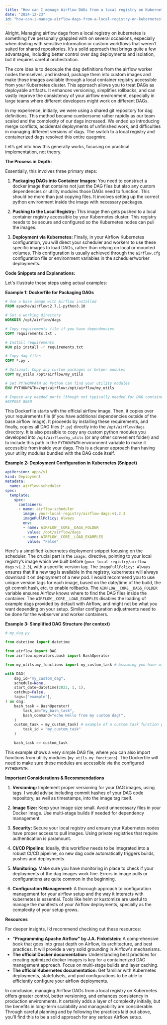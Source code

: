 ```yaml
---
title: "How can I manage Airflow DAGs from a local registry on Kubernetes?"
date: "2024-12-23"
id: "how-can-i-manage-airflow-dags-from-a-local-registry-on-kubernetes"
---
```


Alright,  Managing airflow dags from a local registry on kubernetes is something I've personally grappled with on several occasions, especially when dealing with sensitive information or custom workflows that weren't suited for shared repositories. It’s a solid approach that brings quite a few advantages, including better control over dag deployments and isolation, but it requires careful orchestration.

The core idea is to decouple the dag definitions from the airflow worker nodes themselves, and instead, package them into custom images and make those images available through a local container registry accessible from your Kubernetes cluster. This approach allows you to treat DAGs as deployable artifacts. It enhances versioning, simplifies rollbacks, and can vastly improve the consistency of your airflow environment, especially in large teams where different developers might work on different DAGs.

In my experience, initially, we were using a shared git repository for dag definitions. This method became cumbersome rather rapidly as our team scaled and the complexity of our dags increased. We ended up introducing merge conflicts, accidental deployments of unfinished work, and difficulties in managing different versions of dags. The switch to a local registry and containerized dags resolved this entire quagmire.

Let’s get into how this generally works, focusing on practical implementation, not theory.

**The Process in Depth:**

Essentially, this involves three primary steps:

1.  **Packaging DAGs into Container Images:** You need to construct a docker image that contains not just the DAG files but also any custom dependencies or utility modules those DAGs need to function. This should be more than just copying files. It involves setting up the correct python environment inside the image with necessary packages.

2.  **Pushing to the Local Registry:** This image then gets pushed to a local container registry accessible by your Kubernetes cluster. This registry needs to be secure and configured so the Kubernetes nodes can pull the images.

3.  **Deployment via Kubernetes:** Finally, in your Airflow Kubernetes configuration, you will direct your scheduler and workers to use these specific images to load DAGs, rather than relying on local or mounted volumes. This configuration is usually achieved through the `airflow.cfg` configuration file or environment variables in the scheduler/worker deployments.

**Code Snippets and Explanations:**

Let's illustrate these steps using actual examples:

**Example 1: Dockerfile for Packaging DAGs**

```dockerfile
# Use a base image with Airflow installed
FROM apache/airflow:2.7.1-python3.10

# Set a working directory
WORKDIR /opt/airflow/dags

# Copy requirements file if you have dependencies
COPY requirements.txt .

# Install requirements
RUN pip install -r requirements.txt

# Copy dag files
COPY *.py .

# Optional: Copy any custom packages or helper modules
COPY my_utils /opt/airflow/my_utils

# Set PYTHONPATH so Python can find your utility modules
ENV PYTHONPATH=/opt/airflow:/opt/airflow/my_utils

# Expose any needed ports (though not typically needed for DAG containers)
#EXPOSE 8080
```

This Dockerfile starts with the official airflow image. Then, it copies over your requirements file (if you have additional dependencies outside of the base airflow image). It proceeds by installing these requirements, and finally, copies all DAG files (`*.py`) directly into the `/opt/airflow/dags` directory. It is also possible to copy any custom python modules you developed into `/opt/airflow/my_utils` (or any other convenient folder) and to include this path in the `PYTHONPATH` environment variable to make it accessible from inside your dags. This is a cleaner approach than having your utility modules bundled with the DAG code itself.

**Example 2: Deployment Configuration in Kubernetes (Snippet)**

```yaml
apiVersion: apps/v1
kind: Deployment
metadata:
  name: airflow-scheduler
spec:
  template:
    spec:
      containers:
      - name: airflow-scheduler
        image: your-local-registry/airflow-dags:v1.2.3
        imagePullPolicy: Always
        env:
        - name: AIRFLOW__CORE__DAGS_FOLDER
          value: /opt/airflow/dags
        - name: AIRFLOW__CORE__LOAD_EXAMPLES
          value: "False"
```

Here's a simplified kubernetes deployment snippet focusing on the scheduler. The crucial part is the `image:` directive, pointing to your local registry’s image which we built before (`your-local-registry/airflow-dags:v1.2.3`), with a specific version tag. The `imagePullPolicy: Always` ensures that if a new tag is available in the registry, kubernetes will always download it on deployment of a new pod. I would recommend you to use unique version tags for each image, based on the date/time of the build, the git commit hash, etc. to enable rollbacks. The `AIRFLOW__CORE__DAGS_FOLDER` variable ensures Airflow knows where to find the DAG files inside the container. The `AIRFLOW__CORE__LOAD_EXAMPLES` disables the loading of example dags provided by default with Airflow, and might not be what you want depending on your setup. Similar configuration adjustments need to be done for the webserver and worker containers.

**Example 3: Simplified DAG Structure (for context)**

```python
# my_dag.py

from datetime import datetime

from airflow import DAG
from airflow.operators.bash import BashOperator

from my_utils.my_functions import my_custom_task # Assuming you have utility modules in /opt/airflow/my_utils

with DAG(
    dag_id="my_custom_dag",
    schedule=None,
    start_date=datetime(2023, 1, 1),
    catchup=False,
    tags=["example"],
) as dag:
    bash_task = BashOperator(
        task_id="my_bash_task",
        bash_command="echo Hello from my custom dag!",
    )
    custom_task = my_custom_task( # example of a custom task function provided in /opt/airflow/my_utils
        task_id = "my_custom_task"
    )

    bash_task >> custom_task
```

This example shows a very simple DAG file, where you can also import functions from utility modules (`my_utils.my_functions`). The Dockerfile will need to make sure these modules are accessible via the configured `PYTHONPATH`.

**Important Considerations & Recommendations**

1.  **Versioning:** Implement proper versioning for your DAG images, using tags. I would advise including commit hashes of your DAG code repository, as well as timestamps, into the image tag itself.

2.  **Image Size:** Keep your image size small. Avoid unnecessary files in your Docker image. Use multi-stage builds if needed for dependency management.

3.  **Security:** Secure your local registry and ensure your Kubernetes nodes have proper access to pull images. Using private registries that require authentication is paramount.

4.  **CI/CD Pipeline:** Ideally, this workflow needs to be integrated into a robust CI/CD pipeline, so new dag code automatically triggers builds, pushes and deployments.

5.  **Monitoring:** Make sure you have monitoring in place to check if your deployments of the dag images work fine. Errors in image pulls or configurations are quite common in the beginning.

6.  **Configuration Management:** A thorough approach to configuration management for your airflow setup and the way it interacts with kubernetes is essential. Tools like helm or kustomize are useful to manage the manifests of your Airflow deployments, specially as the complexity of your setup grows.

**Resources**

For deeper insights, I’d recommend checking out these resources:

*   **"Programming Apache Airflow" by J.A. Finkelstein:** A comprehensive book that goes into great depth on Airflow, its architecture, and best practices. It will provide a very solid grounding in Airflow's mechanisms.
*  **The official Docker documentation:** Understanding best practices for creating optimized docker images is key for a containerized DAG management approach. Focus on multi-stage builds and layer caching.
*   **The official Kubernetes documentation:** Get familiar with Kubernetes deployments, statefulsets, and pod configurations to be able to efficiently configure your airflow deployments.

In conclusion, managing Airflow DAGs from a local registry on Kubernetes offers greater control, better versioning, and enhances consistency in production environments. It certainly adds a layer of complexity initially, but the benefits in long-term scalability and manageability are considerable. Through careful planning and by following the practices laid out above, you'll find this to be a solid approach for any serious Airflow setup.
